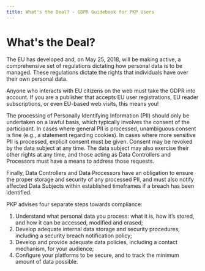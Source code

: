 ```yaml
---
title: What's the Deal? - GDPR Guidebook for PKP Users
---
```

# What's the Deal?

The EU has developed and, on May 25, 2018, will be making active, a comprehensive set of regulations dictating how personal data is to be managed. These regulations dictate the rights that individuals have over their own personal data. 

Anyone who interacts with EU citizens on the web must take the GDPR into account. If you are a publisher that accepts EU user registrations, EU reader subscriptions, or even EU-based web visits, this means you! 

The processing of Personally Identifying Information (PII) should only be undertaken on a lawful basis, which typically involves the consent of the participant. In cases where general PII is processed, unambiguous consent is fine (e.g., a statement regarding cookies). In cases where more sensitive PII is processed, explicit consent must be given. Consent may be revoked by the data subject at any time. The data subject may also exercise their other rights at any time, and those acting as Data Controllers and Processors must have a means to address those requests. 

Finally, Data Controllers and Data Processors have an obligation to ensure the proper storage and security of any processed PII, and must also notify affected Data Subjects within established timeframes if a breach has been identified. 

PKP advises four separate steps towards compliance: 

1. Understand what personal data you process: what it is, how it’s stored, and how it can be accessed, modified and erased;
2. Develop adequate internal data storage and security procedures, including a security breach notification policy;
3. Develop and provide adequate data policies, including a contact mechanism, for your audience;
4. Configure your platforms to be secure, and to track the minimum amount of data possible. 
